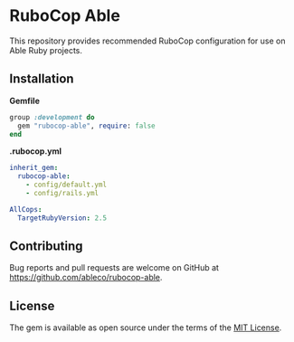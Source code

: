 # RuboCop Able

This repository provides recommended RuboCop configuration for use on Able Ruby projects.

## Installation

**Gemfile**

```ruby
group :development do
  gem "rubocop-able", require: false
end
```

**.rubocop.yml**

```yaml
inherit_gem:
  rubocop-able:
    - config/default.yml
    - config/rails.yml

AllCops:
  TargetRubyVersion: 2.5
```

## Contributing

Bug reports and pull requests are welcome on GitHub at https://github.com/ableco/rubocop-able.

## License

The gem is available as open source under the terms of the [MIT License](https://opensource.org/licenses/MIT).
